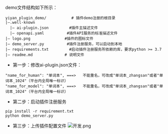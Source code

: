 




demo文件结构如下所示：

  ```
  yiyan_plugin_demo/           # 插件demo注册的根目录
  |—.well-known
    |— ai-plugin.json         #插件主描述文件
    |— openapi.yaml          #插件API服务的标准描述文件
  |— logo.png               #插件的图标文件
  |— demo_server.py          #插件注册服务，可以启动到本地
  |— requirements.txt         #启动插件注册服务所依赖的库，要求python >= 3.7
  |— readme.md              # 说明文件
  ```


  * 第一步：修改ai-plugin.json文件：
  ```
  "name_for_human": "单词本", ===>   不能重名，可改成"单词本_zhangsan"或者"单词本_1024"（平台内全局唯一标识）
  "name_for_model": "单词本", ===>   不能重名，可改成"单词本_zhangsan"或者"单词本_1024"（平台内全局唯一标识）
  ```
  * 第二步：启动插件注册服务

  ```
  pip install -r requirement.txt
  python demo_server.py
  ```


  * 第三步：上传插件配置文件
    ![开发.png](https://bce.bdstatic.com/doc/eb118-guidbook/EB118-developer/%E5%BC%80%E5%8F%91_2519f45.png)